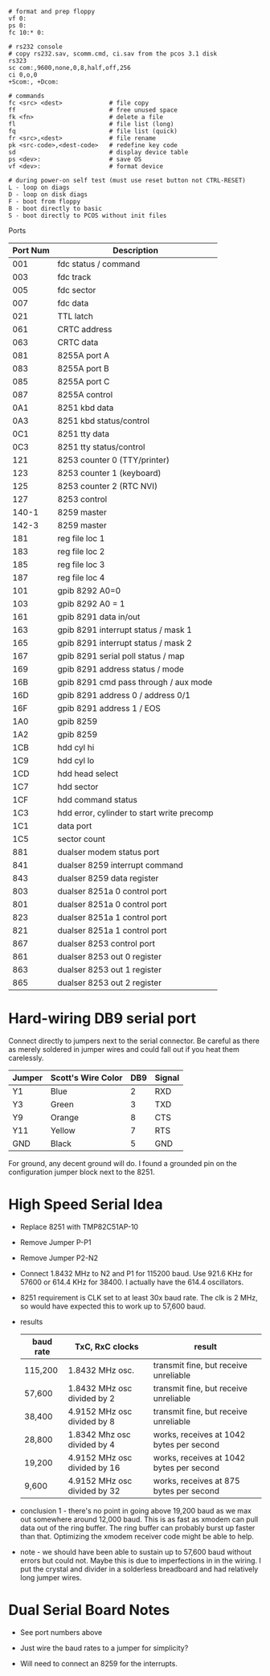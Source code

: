 ```
# format and prep floppy
vf 0:
ps 0:
fc 10:* 0:

# rs232 console
# copy rs232.sav, scomm.cmd, ci.sav from the pcos 3.1 disk
rs323
sc com:,9600,none,0,8,half,off,256
ci 0,o,0
+Scom:, +Dcom:

# commands
fc <src> <dest>             # file copy
ff                          # free unused space
fk <fn>                     # delete a file
fl                          # file list (long)
fq                          # file list (quick)
fr <src>,<dest>             # file rename
pk <src-code>,<dest-code>   # redefine key code
sd                          # display device table
ps <dev>:                   # save OS
vf <dev>:                   # format device

# during power-on self test (must use reset button not CTRL-RESET)
L - loop on diags
D - loop on disk diags
F - boot from floppy
B - boot directly to basic
S - boot directly to PCOS without init files
```

Ports

| Port Num | Description |
| -------- | ----------- |
|    001   | fdc status / command |
|    003   | fdc track |
|    005   | fdc sector |
|    007   | fdc data |
|    021   | TTL latch |
|    061   | CRTC address |
|    063   | CRTC data |
|    081   | 8255A port A |
|    083   | 8255A port B |
|    085   | 8255A port C |
|    087   | 8255A control |
|    0A1   | 8251 kbd data |
|    0A3   | 8251 kbd status/control |
|    0C1   | 8251 tty data |
|    0C3   | 8251 tty status/control |
|    121   | 8253 counter 0 (TTY/printer) |
|    123   | 8253 counter 1 (keyboard) |
|    125   | 8253 counter 2 (RTC NVI) |
|    127   | 8253 control |
|    140-1 | 8259 master |
|    142-3 | 8259 master |
|    181   | reg file loc 1 |
|    183   | reg file loc 2 |
|    185   | reg file loc 3 |
|    187   | reg file loc 4 |
|    101   | gpib 8292 A0=0 |
|    103   | gpib 8292 A0 = 1 |
|    161   | gpib 8291 data in/out |
|    163   | gpib 8291 interrupt status / mask 1 |
|    165   | gpib 8291 interrupt status / mask 2 |
|    167   | gpib 8291 serial poll status / map |
|    169   | gpib 8291 address status / mode |
|    16B   | gpib 8291 cmd pass through / aux mode |
|    16D   | gpib 8291 address 0 / address 0/1 |
|    16F   | gpib 8291 address 1 / EOS |
|    1A0   | gpib 8259 |
|    1A2   | gpib 8259 |
|    1CB   | hdd cyl hi |
|    1C9   | hdd cyl lo |
|    1CD   | hdd head select |
|    1C7   | hdd sector |
|    1CF   | hdd command status |
|    1C3   | hdd error, cylinder to start write precomp |
|    1C1   | data port |
|    1C5   | sector count |
|    881   | dualser modem status port |
|    841   | dualser 8259 interrupt command |
|    843   | dualser 8259 data register |
|    803   | dualser 8251a 0 control port |
|    801   | dualser 8251a 0 control port |
|    823   | dualser 8251a 1 control port |
|    821   | dualser 8251a 1 control port |
|    867   | dualser 8253 control port |
|    861   | dualser 8253 out 0 register |
|    863   | dualser 8253 out 1 register |
|    865   | dualser 8253 out 2 register |

# Hard-wiring DB9 serial port

Connect directly to jumpers next to the serial connector.
Be careful as there as merely soldered in jumper wires
and could fall out if you heat them carelessly.

| Jumper | Scott's Wire Color | DB9 | Signal |
| ------ | ------------------ | --- | ------ |
|   Y1   | Blue               |  2  |   RXD  |
|   Y3   | Green              |  3  |   TXD  |
|   Y9   | Orange             |  8  |   CTS  |
|   Y11  | Yellow             |  7  |   RTS  |
|   GND  | Black              |  5  |   GND  |

For ground, any decent ground will do. I found a grounded
pin on the configuration jumper block next to the 8251.

# High Speed Serial Idea

* Replace 8251 with TMP82C51AP-10

* Remove Jumper P-P1

* Remove Jumper P2-N2

* Connect 1.8432 MHz to N2 and P1 for 115200 baud. Use 921.6 KHz for 57600 or 614.4 KHz for 38400. I actually have the 614.4 oscillators.

* 8251 requirement is CLK set to at least 30x baud rate. The clk is 2 MHz, so would have expected this to work up to 57,600 baud.

* results
  
  | baud rate | TxC, RxC clocks              | result |
  | -------   | ---------------------------- | ------ |
  | 115,200   | 1.8432 MHz osc.              | transmit fine, but receive unreliable |
  | 57,600    | 1.8432 MHz osc divided by 2  | transmit fine, but receive unreliable |
  | 38,400    | 4.9152 MHz osc divided by 8  | transmit fine, but receive unreliable |
  | 28,800    | 1.8342 Mhz osc divided by 4  | works, receives at 1042 bytes per second |
  | 19,200    | 4.9152 MHz osc divided by 16 | works, receives at 1042 bytes per second |
  | 9,600     | 4.9152 MHz osc divided by 32 | works, receives at 875 bytes per second |
  
* conclusion 1 - there's no point in going above 19,200 baud as we max out somewhere around 12,000 baud. This is as fast
  as xmodem can pull data out of the ring buffer. The ring buffer can probably burst up faster than that. Optimizing
  the xmodem receiver code might be able to help.

* note - we should have been able to sustain up to 57,600 baud without errors but could not. Maybe this is due to imperfections in
  in the wiring. I put the crystal and divider in a solderless breadboard and had relatively long jumper wires.

# Dual Serial Board Notes

* See port numbers above

* Just wire the baud rates to a jumper for simplicity?

* Will need to connect an 8259 for the interrupts. 

